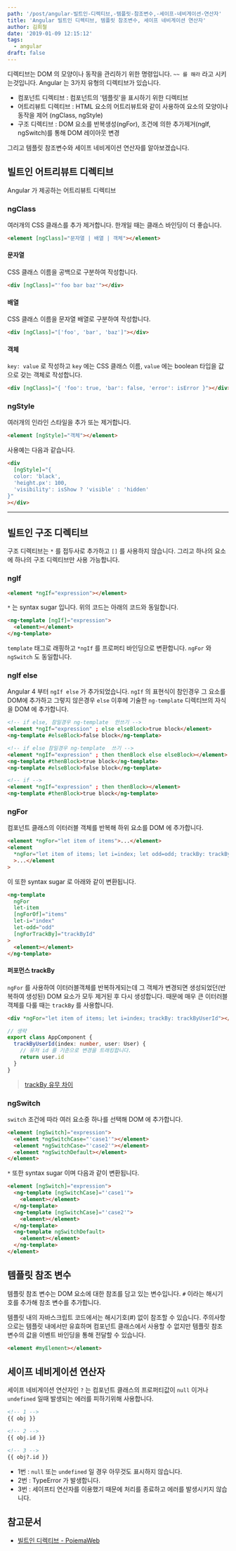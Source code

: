 ```yaml
---
path: '/post/angular-빌트인-디렉티브,-템플릿-참조변수,-세이프-네비게이션-연산자'
title: 'Angular 빌트인 디렉티브, 템플릿 참조변수, 세이프 네비게이션 연산자'
author: 김희철
date: '2019-01-09 12:15:12'
tags:
  - angular
draft: false
---
```


디렉티브는 DOM 의 모양이나 동작을 관리하기 위한 명령입니다. `~~ 를 해라` 라고 시키는것입니다. Angular 는 3가지 유형의 디렉티브가 있습니다.

- 컴포넌트 디렉티브 : 컴포넌트의 '템플릿'을 표시하기 위한 디렉티브
- 어트리뷰트 디렉티브 : HTML 요소의 어트리뷰트와 같이 사용하여 요소의 모양이나 동작을 제어 (ngClass, ngStyle)
- 구조 디렉티브 : DOM 요소를 반복생성(ngFor), 조건에 의한 추가제거(ngIf, ngSwitch)를 통해 DOM 레이아웃 변경

그리고 템플릿 참조변수와 세이프 네비게이션 연산자를 알아보겠습니다.

## 빌트인 어트리뷰트 디렉티브

Angular 가 제공하는 어트리뷰트 디렉티브

### ngClass

여러개의 CSS 클래스를 추가 제거합니다. 한개일 때는 클래스 바인딩이 더 좋습니다.

```html
<element [ngClass]="문자열 | 배열 | 객체"></element>
```

#### 문자열

CSS 클래스 이름을 공백으로 구분하여 작성합니다.

```html
<div [ngClass]="'foo bar baz'"></div>
```

#### 배열

CSS 클래스 이름을 문자열 배열로 구분하여 작성합니다.

```html
<div [ngClass]="['foo', 'bar', 'baz']"></div>
```

#### 객체

`key: value` 로 작성하고 `key` 에는 CSS 클래스 이름, `value` 에는 boolean 타입을 값으로 갖는 객체로 작성합니다.

```html
<div [ngClass]="{ 'foo': true, 'bar': false, 'error': isError }"></div>
```

### ngStyle

여러개의 인라인 스타일을 추가 또는 제거합니다.

```html
<element [ngStyle]="객체"></element>
```

사용예는 다음과 같습니다.

```html
<div
  [ngStyle]="{
  color: 'black',
  'height.px': 100,
  'visibility': isShow ? 'visible' : 'hidden'
}"
></div>
```

---

## 빌트인 구조 디렉티브

구조 디렉티브는 `*` 를 접두사로 추가하고 `[]` 를 사용하지 않습니다. 그리고 하나의 요소에 하나의 구조 디렉티브만 사용 가능합니다.

### ngIf

```html
<element *ngIf="expression"></element>
```

`*` 는 syntax sugar 입니다. 위의 코드는 아래의 코드와 동일합니다.

```html
<ng-template [ngIf]="expression">
  <element></element>
</ng-template>
```

`template` 태그로 래핑하고 `*ngIf` 를 프로퍼티 바인딩으로 변환합니다. `ngFor` 와 `ngSwitch` 도 동일합니다.

### ngIf else

Angular 4 부터 `ngIf else` 가 추가되었습니다. `ngIf` 의 표현식이 참인경우 그 요소를 DOM에 추가하고 그렇지 않은경우 `else` 이후에 기술한 `ng-template` 디렉티브의 자식을 DOM 에 추가합니다.

```html
<!-- if else, 참일경우 ng-template  안쓰기 -->
<element *ngIf="expression" ; else elseBlock>true block</element>
<ng-template #elseBlock>false block</ng-template>

<!-- if else 참일경우 ng-template  쓰기 -->
<element *ngIf="expression" ; then thenBlock else elseBlock></element>
<ng-template #thenBlock>true block</ng-template>
<ng-template #elseBlock>false block</ng-template>

<!-- if -->
<element *ngIf="expression" ; then thenBlock></element>
<ng-template #thenBlock>true block</ng-template>
```

### ngFor

컴포넌트 클래스의 이터러블 객체를 반복해 하위 요소를 DOM 에 추가합니다.

```html
<element *ngFor="let item of items">...</element>
<element
  *ngFor="let item of items; let i=index; let odd=odd; trackBy: trackById"
  >...</element
>
```

이 또한 syntax sugar 로 아래와 같이 변환됩니다.

```html
<ng-template
  ngFor
  let-item
  [ngForOf]="items"
  let-i="index"
  let-odd="odd"
  [ngForTrackBy]="trackById"
>
  <element></element>
</ng-template>
```

#### 퍼포먼스 trackBy

`ngFor` 를 사용하여 이터러블객체를 반복하게되는데 그 객체가 변경되면 생성되었던(반복하여 생성된) DOM 요소가 모두 제거된 후 다시 생성합니다. 때문에 매우 큰 이터러블객체를 다룰 때는 `trackBy` 를 사용합니다.

```html
<div *ngFor="let item of items; let i=index; trackBy: trackByUserId"></div>
```

```ts
// 생략
export class AppComponent {
  trackByUserId(index: number, user: User) {
    // 유저 id 를 기준으로 변경을 트래킹합니다.
    return user.id
  }
}
```

> [trackBy 유무 차이](http://bennadel.github.io/JavaScript-Demos/demos/track-by-ngrepeat-angularjs/)

### ngSwitch

`switch` 조건에 따라 여러 요소중 하나를 선택해 DOM 에 추가합니다.

```html
<element [ngSwitch]="expression">
  <element *ngSwitchCase="'case1'"></element>
  <element *ngSwitchCase="'case2'"></element>
  <element *ngSwitchDefault></element>
</element>
```

`*` 또한 syntax sugar 이며 다음과 같이 변환됩니다.

```html
<element [ngSwitch]="expression">
  <ng-template [ngSwitchCase]="'case1'">
    <element></element>
  </ng-template>
  <ng-template [ngSwitchCase]="'case2'">
    <element></element>
  </ng-template>
  <ng-template ngSwitchDefault>
    <element></element>
  </ng-template>
</element>
```

## 템플릿 참조 변수

템플릿 참조 변수는 DOM 요소에 대한 참조를 담고 있는 변수입니다. `#` 이라는 해시기호를 추가해 참조 변수를 추가합니다.

템플릿 내의 자바스크립트 코드에서는 해시기호(#) 없이 참조할 수 있습니다. 주의사항으로는 템플릿 내에서만 유효하며 컴포넌트 클래스에서 사용할 수 없지만 템플릿 참조 변수의 값을 이벤트 바인딩을 통해 전달할 수 있습니다.

```html
<element #myElement></element>
```

## 세이프 네비게이션 연산자

세이프 네비게이션 연산자인 `?` 는 컴포넌트 클래스의 프로퍼티값이 `null` 이거나 `undefined` 일때 발생되는 에러를 피하기위해 사용합니다.

```html
<!-- 1 -->
{{ obj }}

<!-- 2 -->
{{ obj.id }}

<!-- 3 -->
{{ obj?.id }}
```

- 1번 : `null` 또는 `undefined` 일 경우 아무것도 표시하지 않습니다.
- 2번 : TypeError 가 발생합니다.
- 3번 : 세이프티 연산자를 이용했기 때문에 처리를 종료하고 에러를 발생시키지 않습니다.

## 참고문서

- [빌트인 디렉티브 - PoiemaWeb](https://poiemaweb.com/angular-component-built-in-directive)
